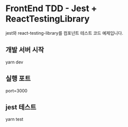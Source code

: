 # FrontEnd TDD - Jest + ReactTestingLibrary
jest와 react-testing-library를  컴포넌트 테스트 코드 예제입니다.

## 개발 서버 시작
yarn dev 

## 실행 포트
port=3000

## jest 테스트
yarn test
